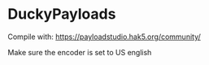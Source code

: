 # DuckyPayloads

Compile with: https://payloadstudio.hak5.org/community/

Make sure the encoder is set to US english
